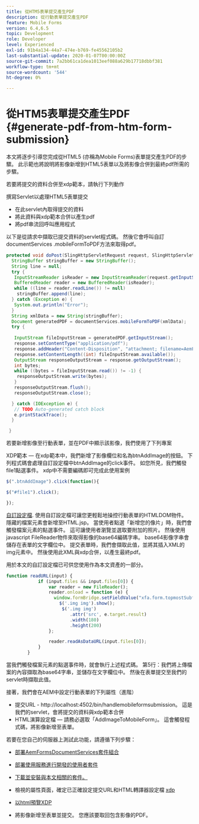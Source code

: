 ```yaml
---
title: 從HTM5表單提交產生PDF
description: 從行動表單提交產生PDF
feature: Mobile Forms
version: 6.4,6.5
topic: Development
role: Developer
level: Experienced
exl-id: 91b4a134-44a7-474e-b769-fe45562105b2
last-substantial-update: 2020-01-07T00:00:00Z
source-git-commit: 7a2bb61ca1dea1013eef088a629b17718dbbf381
workflow-type: tm+mt
source-wordcount: '544'
ht-degree: 0%

---
```


# 從HTM5表單提交產生PDF {#generate-pdf-from-htm-form-submission}

本文將逐步引導您完成從HTML5 (亦稱為Mobile Forms)表單提交產生PDF的步驟。 此示範也將說明將影像新增到HTML5表單以及將影像合併到最終pdf所需的步驟。


若要將提交的資料合併至xdp範本，請執行下列動作

撰寫Servlet以處理HTML5表單提交

* 在此servlet內取得提交的資料
* 將此資料與xdp範本合併以產生pdf
* 將pdf串流回呼叫應用程式

以下是從請求中擷取已提交資料的servlet程式碼。 然後它會呼叫自訂documentServices .mobileFormToPDF方法來取得pdf。

```java
protected void doPost(SlingHttpServletRequest request, SlingHttpServletResponse response) {
  StringBuffer stringBuffer = new StringBuffer();
  String line = null;
  try {
   InputStreamReader isReader = new InputStreamReader(request.getInputStream(), "UTF-8");
   BufferedReader reader = new BufferedReader(isReader);
   while ((line = reader.readLine()) != null)
    stringBuffer.append(line);
  } catch (Exception e) {
   System.out.println("Error");
  }
  String xmlData = new String(stringBuffer);
  Document generatedPDF = documentServices.mobileFormToPDF(xmlData);
  try {
   
   InputStream fileInputStream = generatedPDF.getInputStream();
   response.setContentType("application/pdf");
   response.addHeader("Content-Disposition", "attachment; filename=AemFormsRocks.pdf");
   response.setContentLength((int) fileInputStream.available());
   OutputStream responseOutputStream = response.getOutputStream();
   int bytes;
   while ((bytes = fileInputStream.read()) != -1) {
    responseOutputStream.write(bytes);
   }
   responseOutputStream.flush();
   responseOutputStream.close();

  } catch (IOException e) {
   // TODO Auto-generated catch block
   e.printStackTrace();
  }

 }
```

若要新增影像至行動表單，並在PDF中顯示該影像，我們使用了下列專案

XDP範本 — 在xdp範本中，我們新增了影像欄位和名為btnAddImage的按鈕。 下列程式碼會處理自訂設定檔中btnAddImage的click事件。 如您所見，我們觸發file1點選事件。 xdp中不需要編碼即可完成此使用案例

```javascript
$(".btnAddImage").click(function(){

$("#file1").click();

});
```

[自訂設定檔](https://helpx.adobe.com/livecycle/help/mobile-forms/creating-profile.html#CreatingCustomProfiles). 使用自訂設定檔可讓您更輕鬆地操控行動表單的HTMLDOM物件。 隱藏的檔案元素會新增至HTML.jsp。 當使用者點選「新增您的像片」時，我們會觸發檔案元素的點選事件。 這可讓使用者瀏覽並選取要附加的照片。 然後使用javascript FileReader物件來取得影像的base64編碼字串。 base64影像字串會儲存在表單的文字欄位中。 提交表單時，我們會擷取此值，並將其插入XML的img元素中。 然後使用此XML與xdp合併，以產生最終pdf。

用於本文的自訂設定檔已可供您使用作為本文資產的一部分。

```javascript
function readURL(input) {
            if (input.files && input.files[0]) {
                var reader = new FileReader();
                reader.onload = function (e) {
                  window.formBridge.setFieldValue("xfa.form.topmostSubform.Page1.base64image",reader.result);
                    $('.img img').show();
                     $('.img img')
                        .attr('src', e.target.result)
                        .width(180)
                        .height(200)
                };

                reader.readAsDataURL(input.files[0]);
            }
        }
```

當我們觸發檔案元素的點選事件時，就會執行上述程式碼。 第5行：我們將上傳檔案的內容擷取為base64字串，並儲存在文字欄位中。 然後在表單提交至我們的servlet時擷取此值。

接著，我們會在AEM中設定行動表單的下列屬性（進階）

* 提交URL - http://localhost:4502/bin/handlemobileformsubmission。 這是我們的servlet，會將提交的資料與xdp範本合併
* HTML演算設定檔 — 請務必選取「AddImageToMobileForm」。 這會觸發程式碼，將影像新增至表單。

若要在您自己的伺服器上測試此功能，請遵循下列步驟：

* [部署AemFormsDocumentServices套件組合](/help/forms/assets/common-osgi-bundles/AEMFormsDocumentServices.core-1.0-SNAPSHOT.jar)

* [部署使用服務進行開發的使用者套件](/help/forms/assets/common-osgi-bundles/DevelopingWithServiceUser.jar)

* [下載並安裝與本文相關的套件。](assets/pdf-from-mobile-form-submission.zip)

* 檢視的屬性頁面，確定已正確設定提交URL和HTML轉譯器設定檔  [xdp](http://localhost:4502/libs/fd/fm/gui/content/forms/formmetadataeditor.html/content/dam/formsanddocuments/schengen.xdp)

* [以html預覽XDP](http://localhost:4502/content/dam/formsanddocuments/schengen.xdp/jcr:content)

* 將影像新增至表單並提交。 您應該要取回包含影像的PDF。

